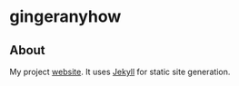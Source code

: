 
gingeranyhow
============

About
--------------------

My project [website](http://gingeranyhow.com). It uses [Jekyll](http://github.com/mojombo/jekyll/tree/master) for static site generation.

